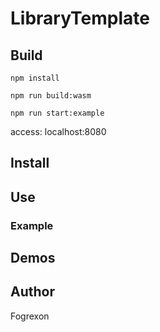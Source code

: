 # LibraryTemplate

## Build

```
npm install

npm run build:wasm

npm run start:example
```

access: localhost:8080

## Install

## Use

### Example

## Demos

## Author

Fogrexon
